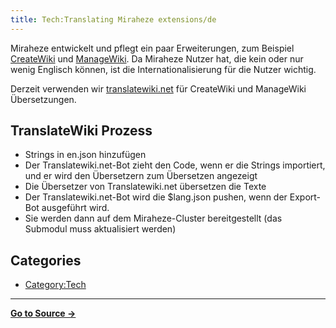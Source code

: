 ```yaml
---
title: Tech:Translating Miraheze extensions/de
---
```



Miraheze entwickelt und pflegt ein paar Erweiterungen, zum Beispiel [CreateWiki](https://meta.miraheze.org/wiki/github:miraheze/CreateWiki) und [ManageWiki](https://meta.miraheze.org/wiki/github:miraheze/ManageWiki). Da Miraheze Nutzer hat, die kein oder nur wenig Englisch können, ist die Internationalisierung für die Nutzer wichtig.

Derzeit verwenden wir [translatewiki.net](https://meta.miraheze.org/wiki/translatewiki:) für CreateWiki und ManageWiki Übersetzungen.

## TranslateWiki Prozess 

* Strings in en.json hinzufügen
* Der Translatewiki.net-Bot zieht den Code, wenn er die Strings importiert, und er wird den Übersetzern zum Übersetzen angezeigt
* Die Übersetzer von Translatewiki.net übersetzen die Texte
* Der Translatewiki.net-Bot wird die $lang.json pushen, wenn der Export-Bot ausgeführt wird.
* Sie werden dann auf dem Miraheze-Cluster bereitgestellt (das Submodul muss aktualisiert werden)

## Categories

* [Category:Tech](https://meta.miraheze.org/wiki/Category:Tech)

----
**[Go to Source &rarr;](https://meta.miraheze.org/wiki/Tech:Translating_Miraheze_extensions/de)**